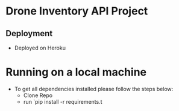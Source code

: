 # Drone Inventory API Project

## Deployment
 - Deployed on Heroku


# Running on a local machine
 - To get all dependencies installed please follow the steps below:
    - Clone Repo
    - run `pip install -r requirements.t
